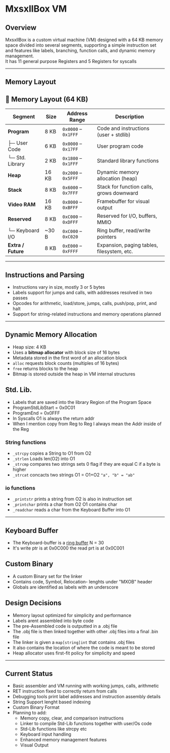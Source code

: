 # MxsxllBox VM

## Overview

MxsxllBox is a custom virtual machine (VM) designed with a 64 KB memory space divided into several segments, supporting a simple instruction set and features like labels, branching, function calls, and dynamic memory management.\
It has 11 general purpose Registers and 5 Registers for syscalls 

---

## Memory Layout

## 🧠 Memory Layout (64 KB)

| Segment            | Size  | Address Range       | Description                                |
|--------------------|-------|---------------------|--------------------------------------------|
| **Program**        | 8 KB  | `0x0000` – `0x1FFF` | Code and instructions (user + stdlib)      |
| ├─ User Code       | 6 KB  | `0x0000` – `0x17FF` | User program code                          |
| └─ Std. Library    | 2 KB  | `0x1800` – `0x1FFF` | Standard library functions                 |
| **Heap**           | 16 KB | `0x2000` – `0x5FFF` | Dynamic memory allocation (heap)           |
| **Stack**          | 8 KB  | `0x6000` – `0x7FFF` | Stack for function calls, grows downward   |
| **Video RAM**      | 16 KB | `0x8000` – `0xBFFF` | Framebuffer for visual output              |
| **Reserved**       | 8 KB  | `0xC000` – `0xDFFF` | Reserved for I/O, buffers, MMIO            |
| └─ Keyboard I/O    | ~30 B | `0xC000` – `0xC020` | Ring buffer, read/write pointers           |
| **Extra / Future** | 8 KB  | `0xE000` – `0xFFFF` | Expansion, paging tables, filesystem, etc. |

---

## Instructions and Parsing

- Instructions vary in size, mostly 3 or 5 bytes
- Labels support for jumps and calls, with addresses resolved in two passes
- Opcodes for arithmetic, load/store, jumps, calls, push/pop, print, and halt
- Support for string-related instructions and memory operations planned

---

## Dynamic Memory Allocation

- Heap size: 4 KB
- Uses a **bitmap allocator** with block size of 16 bytes
- Metadata stored in the first word of an allocation block
- `alloc` requests block counts (multiples of 16 bytes)
- `free` returns blocks to the heap
- Bitmap is stored outside the heap in VM internal structures


## Std. Lib. 

- Labels that are saved into the library Region of the Program Space
- ProgramStdLibStart = 0x0C01 
- ProgramEnd         = 0x0FFF
- In Syscalls O1 is always the return addr
- When I mention copy from Reg to Reg I always mean the Addr inside of the Reg

### String functions

- `_strcpy` copies a String to O1 from O2
- `_strlen` Loads len(O2) into O1
- `_strcmp` compares two strings sets 0 flag if they are equal C if a byte is higher
- `_strcat` concacts two strings O1 = O1+O2 `"a", "b" = "ab"`

### io functions

- `_printstr` prints a string from O2 is also in instruction set
- `_printchar` prints a char from O2 O1 contains char
- `_readchar` reads a char from the Keyboard Buffer into O1

---

## Keyboard Buffer

- The Keyboard-buffer is a [ring buffer]("https://en.wikipedia.org/wiki/Circular_buffer") N = 30
- It's write ptr is at 0x0C000 the read prt is at 0x0C001

## Custom Binary

- A custom Binary set for the linker 
- Contains code, Symbol, Relocation- lenghts under "MXOB" header
- Globals are identified as labels with an underscore

## Design Decisions

- Memory layout optimized for simplicity and performance
- Labels arent assembled into byte code 
- The pre-Assembled code is outputted in a .obj file
- The .obj file is then linked together with other .obj files into a  final .bin file
- The linker is given a `map[string]int` that contains .obj files 
- It also contains the location of where the code is meant to be stored
- Heap allocator uses first-fit policy for simplicity and speed

---

## Current Status

- Basic assembler and VM running with working jumps, calls, arithmetic
- RET instruction fixed to correctly return from calls
- Debugging tools print label addresses and instruction assembly details
- String Support lenght based indexing
- Custom Binary Format
- Planning to add:
    - Memory copy, clear, and comparison instructions
    - Linker to compile Std-Lib functions together with user/Os code
    - Std-Lib functions like strcpy etc
    - Keyboard input handling
    - Enhanced memory management features
    - Visual Output

